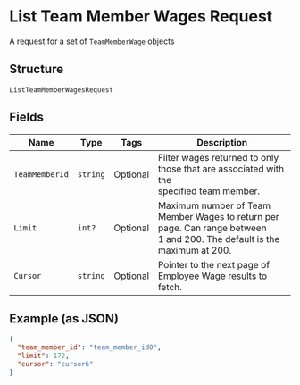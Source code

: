 
# List Team Member Wages Request

A request for a set of `TeamMemberWage` objects

## Structure

`ListTeamMemberWagesRequest`

## Fields

| Name | Type | Tags | Description |
|  --- | --- | --- | --- |
| `TeamMemberId` | `string` | Optional | Filter wages returned to only those that are associated with the<br>specified team member. |
| `Limit` | `int?` | Optional | Maximum number of Team Member Wages to return per page. Can range between<br>1 and 200. The default is the maximum at 200. |
| `Cursor` | `string` | Optional | Pointer to the next page of Employee Wage results to fetch. |

## Example (as JSON)

```json
{
  "team_member_id": "team_member_id0",
  "limit": 172,
  "cursor": "cursor6"
}
```

